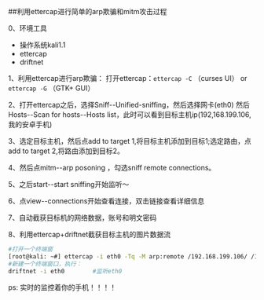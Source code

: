 ##利用ettercap进行简单的arp欺骗和mitm攻击过程  

0、环境工具
- 操作系统kali1.1
- ettercap
- driftnet

1、利用ettercap进行arp欺骗：
打开ettercap：`ettercap -C` （curses UI） or  `ettercap -G` （GTK+ GUI）

2、打开ettercap之后，选择Sniff--Unified-sniffing，然后选择网卡(eth0)
然后Hosts--Scan for hosts--Hosts list，此时可以看到目标主机ip(192,168.199.106,我的安卓手机)

3、选定目标主机，然后点add to target 1,将目标主机添加到目标1;选定路由，点add to target 2,将路由添加到目标2。

4、然后点mitm--arp posoning ，勾选sniff remote connections。

5、之后start--start sniffing开始监听～

6、点view--connections开始查看连接，双击链接查看详细信息

7、自动截获目标机的网络数据，账号和明文密码

8、利用ettercap+driftnet截获目标主机的图片数据流
```bash
#打开一个终端窗
[root@kali: ~#] ettercap -i eth0 -Tq -M arp:remote /192.168.199.106/ /192.168.199.1/ 
#新建一个终端窗口，执行：
driftnet -i eth0        #监听eth0
```

ps: 实时的监控着你的手机！！！！